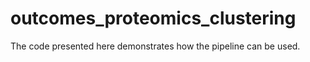 # outcomes_proteomics_clustering

The code presented here demonstrates how the pipeline can be used.
